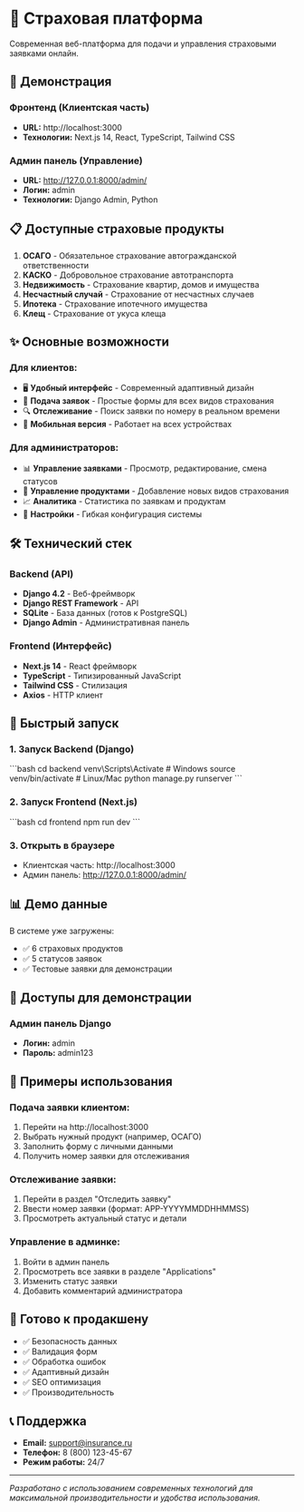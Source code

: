 
# 🏢 Страховая платформа

Современная веб-платформа для подачи и управления страховыми заявками онлайн.

## 🚀 Демонстрация

### Фронтенд (Клиентская часть)
- **URL:** http://localhost:3000
- **Технологии:** Next.js 14, React, TypeScript, Tailwind CSS

### Админ панель (Управление)
- **URL:** http://127.0.0.1:8000/admin/
- **Логин:** admin
- **Технологии:** Django Admin, Python

## 📋 Доступные страховые продукты

1. **ОСАГО** - Обязательное страхование автогражданской ответственности
2. **КАСКО** - Добровольное страхование автотранспорта
3. **Недвижимость** - Страхование квартир, домов и имущества
4. **Несчастный случай** - Страхование от несчастных случаев
5. **Ипотека** - Страхование ипотечного имущества
6. **Клещ** - Страхование от укуса клеща

## ✨ Основные возможности

### Для клиентов:
- 🖥️ **Удобный интерфейс** - Современный адаптивный дизайн
- 📝 **Подача заявок** - Простые формы для всех видов страхования
- 🔍 **Отслеживание** - Поиск заявки по номеру в реальном времени
- 📱 **Мобильная версия** - Работает на всех устройствах

### Для администраторов:
- 📊 **Управление заявками** - Просмотр, редактирование, смена статусов
- 👥 **Управление продуктами** - Добавление новых видов страхования
- 📈 **Аналитика** - Статистика по заявкам и продуктам
- 🔧 **Настройки** - Гибкая конфигурация системы

## 🛠️ Технический стек

### Backend (API)
- **Django 4.2** - Веб-фреймворк
- **Django REST Framework** - API
- **SQLite** - База данных (готов к PostgreSQL)
- **Django Admin** - Административная панель

### Frontend (Интерфейс)
- **Next.js 14** - React фреймворк
- **TypeScript** - Типизированный JavaScript
- **Tailwind CSS** - Стилизация
- **Axios** - HTTP клиент

## 🚀 Быстрый запуск

### 1. Запуск Backend (Django)
\`\`\`bash
cd backend
venv\Scripts\Activate  # Windows
source venv/bin/activate   # Linux/Mac
python manage.py runserver
\`\`\`

### 2. Запуск Frontend (Next.js)
\`\`\`bash
cd frontend
npm run dev
\`\`\`

### 3. Открыть в браузере
- Клиентская часть: http://localhost:3000
- Админ панель: http://127.0.0.1:8000/admin/

## 📊 Демо данные

В системе уже загружены:
- ✅ 6 страховых продуктов
- ✅ 5 статусов заявок
- ✅ Тестовые заявки для демонстрации

## 🔐 Доступы для демонстрации

### Админ панель Django
- **Логин:** admin
- **Пароль:** admin123

## 📱 Примеры использования

### Подача заявки клиентом:
1. Перейти на http://localhost:3000
2. Выбрать нужный продукт (например, ОСАГО)
3. Заполнить форму с личными данными
4. Получить номер заявки для отслеживания

### Отслеживание заявки:
1. Перейти в раздел "Отследить заявку"
2. Ввести номер заявки (формат: APP-YYYYMMDDHHMMSS)
3. Просмотреть актуальный статус и детали

### Управление в админке:
1. Войти в админ панель
2. Просмотреть все заявки в разделе "Applications"
3. Изменить статус заявки
4. Добавить комментарий администратора

## 🎯 Готово к продакшену

- ✅ Безопасность данных
- ✅ Валидация форм
- ✅ Обработка ошибок
- ✅ Адаптивный дизайн
- ✅ SEO оптимизация
- ✅ Производительность

## 📞 Поддержка

- **Email:** support@insurance.ru
- **Телефон:** 8 (800) 123-45-67
- **Режим работы:** 24/7

---

*Разработано с использованием современных технологий для максимальной производительности и удобства использования.*
